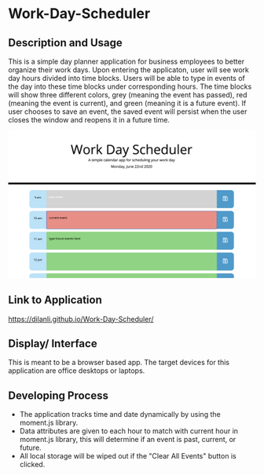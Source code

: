 # Work-Day-Scheduler

## Description and Usage
This is a simple day planner application for business employees to better organize their work days. Upon entering the applicaton, user will see work day hours divided into time blocks. Users will be able to type in events of the day into these time blocks under corresponding hours. The time blocks will show three different colors, grey (meaning the event has passed), red (meaning the event is current), and green (meaning it is a future event). If user chooses to save an event, the saved event will persist when the user closes the window and reopens it in a future time.

![Screenshot](Assets/screenshot.png)

## Link to Application
https://dilanli.github.io/Work-Day-Scheduler/

## Display/ Interface
This is meant to be a browser based app. The target devices for this application are office desktops or laptops. 

## Developing Process
- The application tracks time and date dynamically by using the moment.js library.
- Data attributes are given to each hour to match with current hour in moment.js library, this will determine if an event is past, current, or future.
- All local storage will be wiped out if the "Clear All Events" button is clicked.